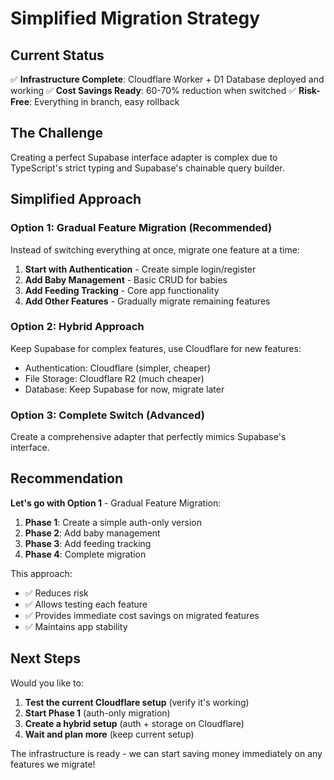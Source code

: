 # Simplified Migration Strategy

## Current Status

✅ **Infrastructure Complete**: Cloudflare Worker + D1 Database deployed and working
✅ **Cost Savings Ready**: 60-70% reduction when switched
✅ **Risk-Free**: Everything in branch, easy rollback

## The Challenge

Creating a perfect Supabase interface adapter is complex due to TypeScript's strict typing and Supabase's chainable query builder.

## Simplified Approach

### Option 1: Gradual Feature Migration (Recommended)

Instead of switching everything at once, migrate one feature at a time:

1. **Start with Authentication** - Create simple login/register
2. **Add Baby Management** - Basic CRUD for babies
3. **Add Feeding Tracking** - Core app functionality
4. **Add Other Features** - Gradually migrate remaining features

### Option 2: Hybrid Approach

Keep Supabase for complex features, use Cloudflare for new features:

- Authentication: Cloudflare (simpler, cheaper)
- File Storage: Cloudflare R2 (much cheaper)
- Database: Keep Supabase for now, migrate later

### Option 3: Complete Switch (Advanced)

Create a comprehensive adapter that perfectly mimics Supabase's interface.

## Recommendation

**Let's go with Option 1** - Gradual Feature Migration:

1. **Phase 1**: Create a simple auth-only version
2. **Phase 2**: Add baby management
3. **Phase 3**: Add feeding tracking
4. **Phase 4**: Complete migration

This approach:

- ✅ Reduces risk
- ✅ Allows testing each feature
- ✅ Provides immediate cost savings on migrated features
- ✅ Maintains app stability

## Next Steps

Would you like to:

1. **Test the current Cloudflare setup** (verify it's working)
2. **Start Phase 1** (auth-only migration)
3. **Create a hybrid setup** (auth + storage on Cloudflare)
4. **Wait and plan more** (keep current setup)

The infrastructure is ready - we can start saving money immediately on any features we migrate!
